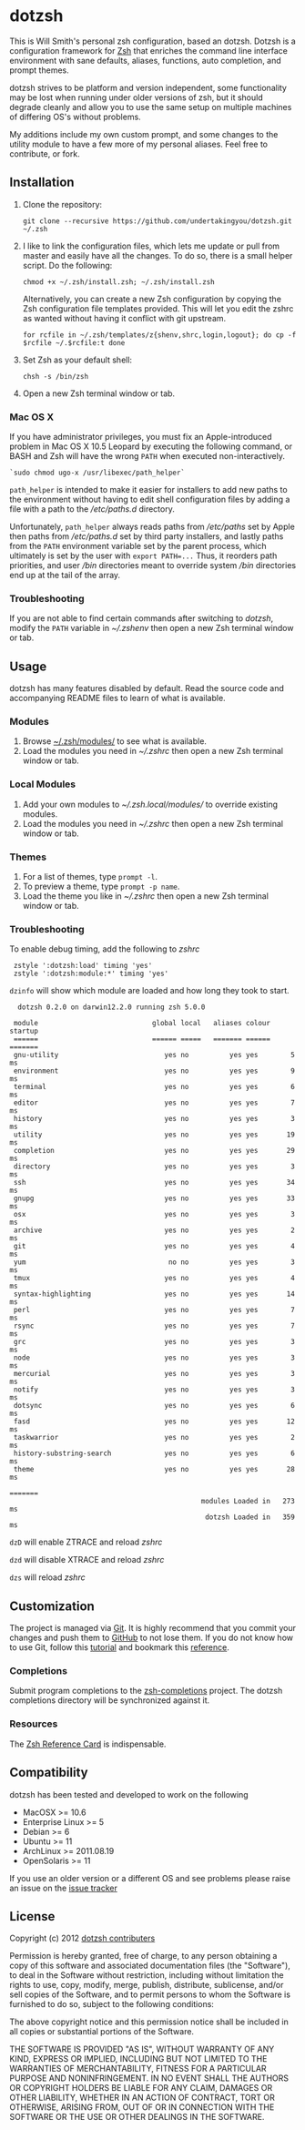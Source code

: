 dotzsh
======

This is Will Smith's personal zsh configuration, based an dotzsh. Dotzsh is a
configuration framework for [Zsh][1] that enriches the command line
interface environment with sane defaults, aliases, functions, auto completion,
and prompt themes.

dotzsh strives to be platform and version independent, some functionality may be
lost when running under older versions of zsh, but it should degrade cleanly and
allow you to use the same setup on multiple machines of differing OS's without
problems.

My additions include my own custom prompt, and some changes to the utility
module to have a few more of my personal aliases. Feel free to contribute, or
fork.

Installation
------------

  1. Clone the repository:

        `git clone --recursive https://github.com/undertakingyou/dotzsh.git ~/.zsh`

  2. I like to link the configuration files, which lets me update or pull from
     master and easily have all the changes. To do so, there is a small helper
     script. Do the following:

        `chmod +x ~/.zsh/install.zsh;
        ~/.zsh/install.zsh`

     Alternatively, you can create a new Zsh configuration by copying the Zsh
     configuration file templates provided. This will let you edit the zshrc as
     wanted without having it conflict with git upstream.

        `for rcfile in ~/.zsh/templates/z{shenv,shrc,login,logout}; do
          cp -f $rcfile ~/.$rcfile:t
        done`

  3. Set Zsh as your default shell:

        `chsh -s /bin/zsh`

  4. Open a new Zsh terminal window or tab.

### Mac OS X

If you have administrator privileges, you must fix an Apple-introduced problem
in Mac OS X 10.5 Leopard by executing the following command, or BASH and Zsh
will have the wrong `PATH` when executed non-interactively.

    `sudo chmod ugo-x /usr/libexec/path_helper`

`path_helper` is intended to make it easier for installers to add new paths to
the environment without having to edit shell configuration files by adding
a file with a path to the */etc/paths.d* directory.

Unfortunately, `path_helper` always reads paths from */etc/paths* set by Apple
then paths from */etc/paths.d* set by third party installers, and lastly paths
from the `PATH` environment variable set by the parent process, which
ultimately is set by the user with `export PATH=...` Thus, it reorders path
priorities, and user */bin* directories meant to override system */bin*
directories end up at the tail of the array.

### Troubleshooting

If you are not able to find certain commands after switching to *dotzsh*,
modify the `PATH` variable in *~/.zshenv* then open a new Zsh terminal
window or tab.

Usage
-----

dotzsh has many features disabled by default. Read the source code and
accompanying README files to learn of what is available.

### Modules

  1. Browse [~/.zsh/modules/][10] to see what is available.
  2. Load the modules you need in *~/.zshrc* then open a new Zsh terminal window
     or tab.

### Local Modules

  1. Add your own modules to *~/.zsh.local/modules/* to override existing modules.
  2. Load the modules you need in *~/.zshrc* then open a new Zsh terminal window
     or tab.

### Themes

  1. For a list of themes, type `prompt -l`.
  2. To preview a theme, type `prompt -p name`.
  3. Load the theme you like in *~/.zshrc* then open a new Zsh terminal window
     or tab.

### Troubleshooting

  To enable debug timing, add the following to *zshrc*

     zstyle ':dotzsh:load' timing 'yes'
     zstyle ':dotzsh:module:*' timing 'yes'

  `dzinfo` will show which module are loaded and how long they took to start.


      dotzsh 0.2.0 on darwin12.2.0 running zsh 5.0.0

     module                            global local   aliases colour  startup
     ======                            ====== =====   ======= ======  =======
     gnu-utility                          yes no          yes yes        5 ms
     environment                          yes no          yes yes        9 ms
     terminal                             yes no          yes yes        6 ms
     editor                               yes no          yes yes        7 ms
     history                              yes no          yes yes        3 ms
     utility                              yes no          yes yes       19 ms
     completion                           yes no          yes yes       29 ms
     directory                            yes no          yes yes        3 ms
     ssh                                  yes no          yes yes       34 ms
     gnupg                                yes no          yes yes       33 ms
     osx                                  yes no          yes yes        3 ms
     archive                              yes no          yes yes        2 ms
     git                                  yes no          yes yes        4 ms
     yum                                   no no          yes yes        3 ms
     tmux                                 yes no          yes yes        4 ms
     syntax-highlighting                  yes no          yes yes       14 ms
     perl                                 yes no          yes yes        7 ms
     rsync                                yes no          yes yes        7 ms
     grc                                  yes no          yes yes        3 ms
     node                                 yes no          yes yes        3 ms
     mercurial                            yes no          yes yes        3 ms
     notify                               yes no          yes yes        3 ms
     dotsync                              yes no          yes yes        6 ms
     fasd                                 yes no          yes yes       12 ms
     taskwarrior                          yes no          yes yes        2 ms
     history-substring-search             yes no          yes yes        6 ms
     theme                                yes no          yes yes       28 ms
                                                                      =======
                                                   modules Loaded in   273 ms
                                                    dotzsh Loaded in   359 ms

  `dzD` will enable ZTRACE and reload *zshrc*

  `dzd` will disable XTRACE and reload *zshrc*

  `dzs` will reload *zshrc*

Customization
-------------

The project is managed via [Git][3]. It is highly recommend that you commit
your changes and push them to [GitHub][4] to not lose them. If you do not know
how to use Git, follow this [tutorial][5] and bookmark this [reference][6].

### Completions

Submit program completions to the [zsh-completions][7] project. The dotzsh
completions directory will be synchronized against it.

### Resources

The [Zsh Reference Card][8] is indispensable.

Compatibility
-------------

dotzsh has been tested and developed to work on the following

  - MacOSX >= 10.6
  - Enterprise Linux >= 5
  - Debian >= 6
  - Ubuntu >= 11
  - ArchLinux >= 2011.08.19
  - OpenSolaris >= 11

If you use an older version or a different OS and see problems please raise an
issue on the [issue tracker][9]

License
-------

Copyright (c) 2012 [dotzsh contributers][11]

Permission is hereby granted, free of charge, to any person obtaining a copy of
this software and associated documentation files (the "Software"), to deal in
the Software without restriction, including without limitation the rights to
use, copy, modify, merge, publish, distribute, sublicense, and/or sell copies
of the Software, and to permit persons to whom the Software is furnished to do
so, subject to the following conditions:

The above copyright notice and this permission notice shall be included in all
copies or substantial portions of the Software.

THE SOFTWARE IS PROVIDED "AS IS", WITHOUT WARRANTY OF ANY KIND, EXPRESS OR
IMPLIED, INCLUDING BUT NOT LIMITED TO THE WARRANTIES OF MERCHANTABILITY,
FITNESS FOR A PARTICULAR PURPOSE AND NONINFRINGEMENT. IN NO EVENT SHALL THE
AUTHORS OR COPYRIGHT HOLDERS BE LIABLE FOR ANY CLAIM, DAMAGES OR OTHER
LIABILITY, WHETHER IN AN ACTION OF CONTRACT, TORT OR OTHERWISE, ARISING FROM,
OUT OF OR IN CONNECTION WITH THE SOFTWARE OR THE USE OR OTHER DEALINGS IN THE
SOFTWARE.

[1]: http://www.zsh.org
[2]: https://raw.github.com/dotphiles/dotzsh/master/themes/dotphiles/screenshots/dotphiles.png "dotphiles theme"
[3]: http://git-scm.com
[4]: https://github.com
[5]: http://gitimmersion.com
[6]: http://gitref.org
[7]: https://github.com/zsh-users/zsh-completions
[8]: http://www.bash2zsh.com/zsh_refcard/refcard.pdf
[9]: https://github.com/dotphiles/dotzsh/issues
[10]: https://github.com/dotphiles/dotzsh/tree/master/modules
[11]: https://github.com/dotphiles/dotzsh/graphs/contributors

